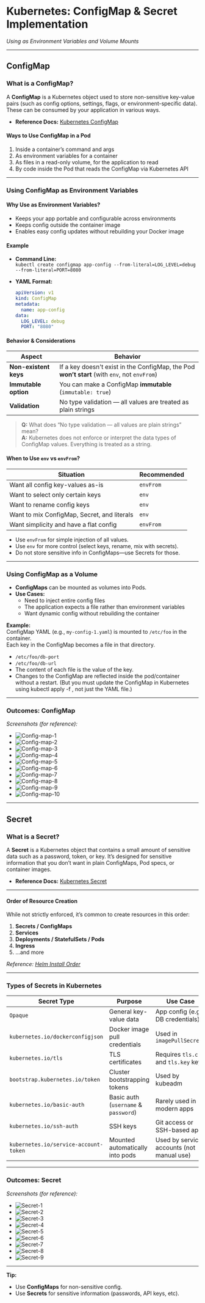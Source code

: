 # Kubernetes: ConfigMap & Secret Implementation  
_Using as Environment Variables and Volume Mounts_

---
## ConfigMap

### What is a ConfigMap?

A **ConfigMap** is a Kubernetes object used to store non-sensitive key-value pairs (such as config options, settings, flags, or environment-specific data). These can be consumed by your application in various ways.

- **Reference Docs:** [Kubernetes ConfigMap](https://kubernetes.io/docs/concepts/configuration/configmap/)

#### Ways to Use ConfigMap in a Pod

1. Inside a container’s command and args
2. As environment variables for a container
3. As files in a read-only volume, for the application to read
4. By code inside the Pod that reads the ConfigMap via Kubernetes API

---

### Using ConfigMap as Environment Variables

#### Why Use as Environment Variables?

- Keeps your app portable and configurable across environments
- Keeps config outside the container image
- Enables easy config updates without rebuilding your Docker image

#### Example

- **Command Line:**  
  `kubectl create configmap app-config --from-literal=LOG_LEVEL=debug --from-literal=PORT=8080`

- **YAML Format:**
  ```yaml
  apiVersion: v1
  kind: ConfigMap
  metadata:
    name: app-config
  data:
    LOG_LEVEL: debug
    PORT: "8080"
  ```

#### Behavior & Considerations

| Aspect              | Behavior                                                                                       |
|---------------------|-----------------------------------------------------------------------------------------------|
| **Non-existent keys**| If a key doesn't exist in the ConfigMap, the Pod **won’t start** (with `env`, not `envFrom`) |
| **Immutable option**| You can make a ConfigMap **immutable** (`immutable: true`)                                    |
| **Validation**      | No type validation — all values are treated as plain strings                                  |

> **Q:** What does “No type validation — all values are plain strings” mean?  
> **A:** Kubernetes does not enforce or interpret the data types of ConfigMap values. Everything is treated as a string.

#### When to Use `env` vs `envFrom`?

| Situation                                     | Recommended |
|-----------------------------------------------|-------------|
| Want all config key-values as-is              | `envFrom`   |
| Want to select only certain keys              | `env`       |
| Want to rename config keys                    | `env`       |
| Want to mix ConfigMap, Secret, and literals   | `env`       |
| Want simplicity and have a flat config        | `envFrom`   |

- Use `envFrom` for simple injection of all values.
- Use `env` for more control (select keys, rename, mix with secrets).
- Do not store sensitive info in ConfigMaps—use Secrets for those.

---

### Using ConfigMap as a Volume

- **ConfigMaps** can be mounted as volumes into Pods.
- **Use Cases:**
  - Need to inject entire config files
  - The application expects a file rather than environment variables
  - Want dynamic config without rebuilding the container

**Example:**  
ConfigMap YAML (e.g., `my-config-1.yaml`) is mounted to `/etc/foo` in the container.  
Each key in the ConfigMap becomes a file in that directory.

- `/etc/foo/db-port`
- `/etc/foo/db-url`
- The content of each file is the value of the key.
- Changes to the ConfigMap are reflected inside the pod/container without a restart. (But you must update the ConfigMap in Kubernetes using kubectl apply -f <path-2-configmap-file>, not just the YAML file.)

---

### Outcomes: ConfigMap

_Screenshots (for reference):_

- ![Config-map-1](../images/Config-map-1.PNG)
- ![Config-map-2](../images/Config-map-2.PNG)
- ![Config-map-3](../images/Config-map-3.PNG)
- ![Config-map-4](../images/Config-map-4.PNG)
- ![Config-map-5](../images/Config-map-5.PNG)
- ![Config-map-6](../images/Config-map-6.PNG)
- ![Config-map-7](../images/Config-map-7.PNG)
- ![Config-map-8](../images/Config-map-8.PNG)
- ![Config-map-9](../images/Config-map-9.PNG)
- ![Config-map-10](../images/Config-map-10.PNG)

---

## Secret

### What is a Secret?

A **Secret** is a Kubernetes object that contains a small amount of sensitive data such as a password, token, or key. It’s designed for sensitive information that you don’t want in plain ConfigMaps, Pod specs, or container images.

- **Reference Docs:** [Kubernetes Secret](https://kubernetes.io/docs/concepts/configuration/secret/)

---

#### Order of Resource Creation

While not strictly enforced, it’s common to create resources in this order:

1. **Secrets / ConfigMaps**
2. **Services**
3. **Deployments / StatefulSets / Pods**
4. **Ingress**
5. ...and more

_Reference: [Helm Install Order](https://stackoverflow.com/questions/51957676/helm-install-in-certain-order)_

---

### Types of Secrets in Kubernetes

| Secret Type                           | Purpose                                    | Use Case                                  |
|---------------------------------------|--------------------------------------------|-------------------------------------------|
| `Opaque`                              | General key-value data                     | App config (e.g., DB credentials)         |
| `kubernetes.io/dockerconfigjson`      | Docker image pull credentials              | Used in `imagePullSecrets`                |
| `kubernetes.io/tls`                   | TLS certificates                           | Requires `tls.crt` and `tls.key` keys     |
| `bootstrap.kubernetes.io/token`       | Cluster bootstrapping tokens               | Used by kubeadm                           |
| `kubernetes.io/basic-auth`            | Basic auth (`username` & `password`)       | Rarely used in modern apps                |
| `kubernetes.io/ssh-auth`              | SSH keys                                   | Git access or SSH-based apps              |
| `kubernetes.io/service-account-token` | Mounted automatically into pods            | Used by service accounts (not manual use) |

---

### Outcomes: Secret

_Screenshots (for reference):_

- ![Secret-1](../images/Secret-1.PNG)
- ![Secret-2](../images/Secret-2.PNG)
- ![Secret-3](../images/Secret-3.PNG)
- ![Secret-4](../images/Secret-4.PNG)
- ![Secret-5](../images/Secret-5PNG)
- ![Secret-6](../images/Secret-6.PNG)
- ![Secret-7](../images/Secret-7.PNG)
- ![Secret-8](../images/Secret-8.PNG)
- ![Secret-9](../images/Secret-9.PNG)

---

**Tip:**  
- Use **ConfigMaps** for non-sensitive config.
- Use **Secrets** for sensitive information (passwords, API keys, etc).
